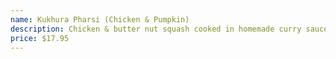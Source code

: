 ```yaml
---
name: Kukhura Pharsi (Chicken & Pumpkin)
description: Chicken & butter nut squash cooked in homemade curry sauce.
price: $17.95
---
```

